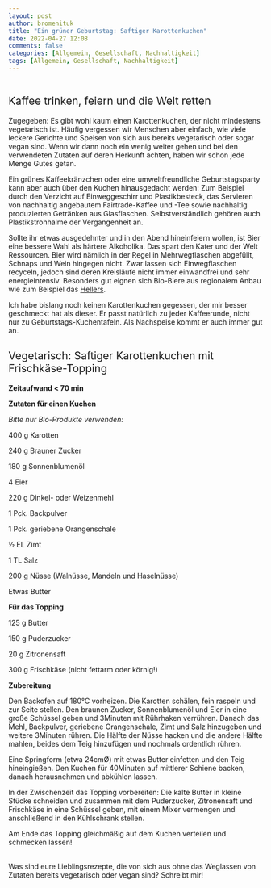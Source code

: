 ```yaml
---
layout: post
author: bromenituk
title: "Ein grüner Geburtstag: Saftiger Karottenkuchen"
date: 2022-04-27 12:08
comments: false
categories: [Allgemein, Gesellschaft, Nachhaltigkeit]
tags: [Allgemein, Gesellschaft, Nachhaltigkeit]
---
```

<!-- wp:tadv/classic-paragraph -->
<p><img src="https://vg07.met.vgwort.de/na/8936ce2190d742a7a1d97c5631a31480" alt="" width="1" height="1" /></p>
<h2><span style="font-weight: 400;">Kaffee trinken, feiern und die Welt retten</span></h2>
<p><span style="font-weight: 400;">Zugegeben: Es gibt wohl kaum einen Karottenkuchen, der nicht mindestens vegetarisch ist. Häufig vergessen wir Menschen aber einfach, wie viele leckere Gerichte und Speisen von sich aus bereits vegetarisch oder sogar vegan sind. Wenn wir dann noch ein wenig weiter gehen und bei den verwendeten Zutaten auf deren Herkunft achten, haben wir schon jede Menge Gutes getan.</span></p>
<p><span style="font-weight: 400;">Ein grünes Kaffeekränzchen oder eine umweltfreundliche Geburtstagsparty kann aber auch über den Kuchen hinausgedacht werden: Zum Beispiel durch den Verzicht auf Einweggeschirr und Plastikbesteck, das Servieren von nachhaltig angebautem Fairtrade-Kaffee und -Tee sowie nachhaltig produzierten Getränken aus Glasflaschen. Selbstverständlich gehören auch Plastikstrohhalme der Vergangenheit an.</span></p>
<p><span style="font-weight: 400;">Sollte ihr etwas ausgedehnter und in den Abend hineinfeiern wollen, ist Bier eine bessere Wahl als härtere Alkoholika. Das spart den Kater und der Welt Ressourcen. Bier wird nämlich in der Regel in Mehrwegflaschen abgefüllt, Schnaps und Wein hingegen nicht. Zwar lassen sich Einwegflaschen recyceln, jedoch sind deren Kreisläufe nicht immer einwandfrei und sehr energieintensiv. Besonders gut eignen sich Bio-Biere aus regionalem Anbau wie zum Beispiel das </span><a href="https://www.hellers.koeln/"><span style="font-weight: 400;">Hellers</span></a><span style="font-weight: 400;">.</span></p>
<p><span style="font-weight: 400;">Ich habe bislang noch keinen Karottenkuchen gegessen, der mir besser geschmeckt hat als dieser. Er passt natürlich zu jeder Kaffeerunde, nicht nur zu Geburtstags-Kuchentafeln. Als Nachspeise kommt er auch immer gut an.</span></p>
<p></p>
<h2><span style="font-weight: 400;">Vegetarisch: Saftiger Karottenkuchen mit Frischkäse-Topping</span></h2>
<p></p>
<p><b>Zeitaufwand &lt; 70 min</b></p>
<p><b>Zutaten für einen Kuchen</b></p>
<p><i><span style="font-weight: 400;">Bitte nur Bio-Produkte verwenden:</span></i></p>
<p><span style="font-weight: 400;">400 g Karotten</span></p>
<p><span style="font-weight: 400;">240 g Brauner Zucker</span></p>
<p><span style="font-weight: 400;">180 g Sonnenblumenöl</span></p>
<p><span style="font-weight: 400;">4 Eier</span></p>
<p><span style="font-weight: 400;">220 g Dinkel- oder Weizenmehl</span></p>
<p><span style="font-weight: 400;">1 Pck. Backpulver</span></p>
<p><span style="font-weight: 400;">1 Pck. geriebene Orangenschale</span></p>
<p><span style="font-weight: 400;">½ EL Zimt</span></p>
<p><span style="font-weight: 400;">1 TL Salz</span></p>
<p><span style="font-weight: 400;">200 g Nüsse (Walnüsse, Mandeln und Haselnüsse)</span></p>
<p><span style="font-weight: 400;">Etwas Butter</span></p>
<p></p>
<p><b>Für das Topping</b></p>
<p><span style="font-weight: 400;">125 g Butter</span></p>
<p><span style="font-weight: 400;">150 g Puderzucker</span></p>
<p><span style="font-weight: 400;">20 g Zitronensaft</span></p>
<p><span style="font-weight: 400;">300 g Frischkäse (nicht fettarm oder körnig!)</span></p>
<p></p>
<p><b>Zubereitung</b></p>
<p><span style="font-weight: 400;">Den Backofen auf 180°C vorheizen. Die Karotten schälen, fein raspeln und zur Seite stellen. Den braunen Zucker, Sonnenblumenöl und Eier in eine große Schüssel geben und 3Minuten mit Rührhaken verrühren. Danach das Mehl, Backpulver, geriebene Orangenschale, Zimt und Salz hinzugeben und weitere 3Minuten rühren. Die Hälfte der Nüsse hacken und die andere Hälfte mahlen, beides dem Teig hinzufügen und nochmals ordentlich rühren.</span></p>
<p><span style="font-weight: 400;">Eine Springform (etwa 24cmØ) mit etwas Butter einfetten und den Teig hineingießen. Den Kuchen für 40Minuten auf mittlerer Schiene backen, danach herausnehmen und abkühlen lassen.</span></p>
<p><span style="font-weight: 400;">In der Zwischenzeit das Topping vorbereiten: Die kalte Butter in kleine Stücke schneiden und zusammen mit dem Puderzucker, Zitronensaft und Frischkäse in eine Schüssel geben, mit einem Mixer vermengen und anschließend in den Kühlschrank stellen.</span></p>
<p><span style="font-weight: 400;">Am Ende das Topping gleichmäßig auf dem Kuchen verteilen und schmecken lassen!</span></p>
<p><br /><span style="font-weight: 400;">Was sind eure Lieblingsrezepte, die von sich aus ohne das Weglassen von Zutaten bereits vegetarisch oder vegan sind? Schreibt mir!</span></p>
<!-- /wp:tadv/classic-paragraph -->
